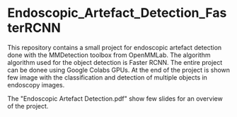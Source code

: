# Endoscopic_Artefact_Detection_FasterRCNN
This repository contains a small project for endoscopic artefact detection done with the MMDetection toolbox from OpenMMLab. The algorithm algorithm used for the object detection is Faster RCNN. The entire project can be donee using Google Colabs GPUs. At the end of the project is shown few image with the classification and detection of multiple objects in endoscopy images.

The "Endoscopic Artefact Detection.pdf" show few slides for an overview of the project. 
